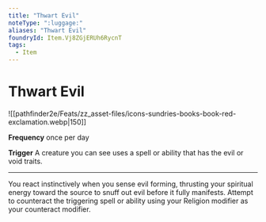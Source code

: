 ```yaml
---
title: "Thwart Evil"
noteType: ":luggage:"
aliases: "Thwart Evil"
foundryId: Item.Vj8ZGjERUh6RycnT
tags:
  - Item
---
```


# Thwart Evil
![[pathfinder2e/Feats/zz_asset-files/icons-sundries-books-book-red-exclamation.webp|150]]

**Frequency** once per day

**Trigger** A creature you can see uses a spell or ability that has the evil or void traits.

* * *

You react instinctively when you sense evil forming, thrusting your spiritual energy toward the source to snuff out evil before it fully manifests. Attempt to counteract the triggering spell or ability using your Religion modifier as your counteract modifier.
